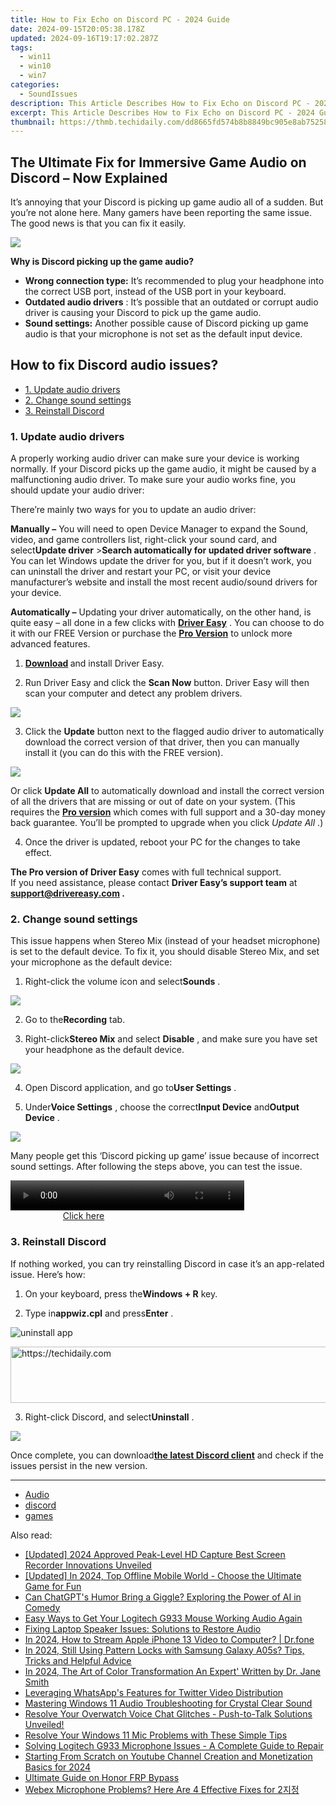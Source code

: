 ```yaml
---
title: How to Fix Echo on Discord PC - 2024 Guide
date: 2024-09-15T20:05:38.178Z
updated: 2024-09-16T19:17:02.287Z
tags:
  - win11
  - win10
  - win7
categories:
  - SoundIssues
description: This Article Describes How to Fix Echo on Discord PC - 2024 Guide
excerpt: This Article Describes How to Fix Echo on Discord PC - 2024 Guide
thumbnail: https://thmb.techidaily.com/dd8665fd574b8b8849bc905e8ab75258e662c1b7c7637037d5e86d15b1b9eaa1.png
---
```


## The Ultimate Fix for Immersive Game Audio on Discord – Now Explained

It’s annoying that your Discord is picking up game audio all of a sudden. But you’re not alone here. Many gamers have been reporting the same issue. The good news is that you can fix it easily.

![](https://images.drivereasy.com/wp-content/uploads/2021/05/discord-game-edited.jpg)

**Why is Discord picking up the game audio?**

* **Wrong connection type:** It’s recommended to plug your headphone into the correct USB port, instead of the USB port in your keyboard.
* **Outdated audio drivers** : It’s possible that an outdated or corrupt audio driver is causing your Discord to pick up the game audio.
* **Sound settings:** Another possible cause of Discord picking up game audio is that your microphone is not set as the default input device.

## How to fix Discord audio issues?

* [1. Update audio drivers](https://tools.techidaily.com/drivereasy/download/)
* [2. Change sound settings](https://tools.techidaily.com/drivereasy/download/)
* [3. Reinstall Discord](https://tools.techidaily.com/drivereasy/download/)

### 1\. Update audio drivers

 A properly working audio driver can make sure your device is working normally. If your Discord picks up the game audio, it might be caused by a malfunctioning audio driver. To make sure your audio works fine, you should update your audio driver:

There’re mainly two ways for you to update an audio driver:

**Manually –** You will need to open Device Manager to expand the Sound, video, and game controllers list, right-click your sound card, and select**Update driver** \>**Search automatically for updated driver software** . You can let Windows update the driver for you, but if it doesn’t work, you can uninstall the driver and restart your PC, or visit your device manufacturer’s website and install the most recent audio/sound drivers for your device.

**Automatically –** Updating your driver automatically, on the other hand, is quite easy – all done in a few clicks with **[Driver Easy](https://tools.techidaily.com/drivereasy/download/)**  . You can choose to do it with our FREE Version or purchase the **[Pro Version](https://tools.techidaily.com/drivereasy/download/)**  to unlock more advanced features.

 1) **[Download](https://tools.techidaily.com/drivereasy/download/) [](https://tools.techidaily.com/drivereasy/download/)**  and install Driver Easy.

 2) Run Driver Easy and click the **Scan Now** button. Driver Easy will then scan your computer and detect any problem drivers.

![](https://images.drivereasy.com/wp-content/uploads/2020/12/Scan-now-1.jpg)

 3) Click the **Update** button next to the flagged audio driver to automatically download the correct version of that driver, then you can manually install it (you can do this with the FREE version).

![](https://images.drivereasy.com/wp-content/uploads/2021/05/driver-1.jpeg)

 Or click **Update All** to automatically download and install the correct version of all the drivers that are missing or out of date on your system. (This requires the **[Pro version](https://tools.techidaily.com/drivereasy/download/)**  which comes with full support and a 30-day money back guarantee. You’ll be prompted to upgrade when you click _Update All_ .)

 4) Once the driver is updated, reboot your PC for the changes to take effect.

**The Pro version of Driver Easy** comes with full technical support.  
 If you need assistance, please contact **Driver Easy’s support team** at **[support@drivereasy.com](https://tools.techidaily.com/drivereasy/download/) .**

### 2\. Change sound settings

 This issue happens when Stereo Mix (instead of your headset microphone) is set to the default device. To fix it, you should disable Stereo Mix, and set your microphone as the default device:

 1) Right-click the volume icon and select**Sounds** .

![](https://images.drivereasy.com/wp-content/uploads/2021/01/sounds.jpg)

 2) Go to the**Recording** tab.

 3) Right-click**Stereo Mix** and select **Disable** , and make sure you have set your headphone as the default device.

![](https://images.drivereasy.com/wp-content/uploads/2021/05/disable.jpg)

 4) Open Discord application, and go to**User Settings** .

 5) Under**Voice Settings** , choose the correct**Input Device** and**Output Device** .

![](https://images.drivereasy.com/wp-content/uploads/2021/05/discord-settings-1200x320.png)

 Many people get this ‘Discord picking up game’ issue because of incorrect sound settings. After following the steps above, you can test the issue.

<!-- affiliate ads begin -->
<span id="1936838">
					<video width="374" height="48" style="cursor:pointer"
           poster="//a.impactradius-go.com/display-clicktoplayimage/1936838.png"
           onclick="if(!this.playClicked){this.play();this.setAttribute('controls',true);this.playClicked=true;}">
	   <source src="//a.impactradius-go.com/display-ad/18409-1936838">
	   <img src="//a.impactradius-go.com/display-clicktoplayimage/1936838.png" style="border: none; height: 100%; width: 100%; object-fit: contain">
	</video>
	<div style="width:234px;text-align:center"><a href="javascript:window.open(decodeURIComponent('https%3A%2F%2Fcoinrule.sjv.io%2Fc%2F5597632%2F1936838%2F18409'), '_blank');void(0);">Click here</a></div>
</span>
<img height="0" width="0" src="https://imp.pxf.io/i/5597632/1936838/18409" style="position:absolute;visibility:hidden;" border="0" />
<!-- affiliate ads end -->

### 3\. Reinstall Discord

 If nothing worked, you can try reinstalling Discord in case it’s an app-related issue. Here’s how:

 1) On your keyboard, press the**Windows + R** key.

 2) Type in**appwiz.cpl** and press**Enter** .

![uninstall app](https://images.drivereasy.com/wp-content/uploads/2021/01/appwiz.cpl_.jpg)

<!-- affiliate ads begin -->
<a href="https://appsumo.8odi.net/c/5597632/2123730/7443" target="_top" id="2123730">
  <img src="//a.impactradius-go.com/display-ad/7443-2123730" border="0" alt="https://techidaily.com" width="728" height="90"/>
</a>
<img height="0" width="0" src="https://appsumo.8odi.net/i/5597632/2123730/7443" style="position:absolute;visibility:hidden;" border="0" />
<!-- affiliate ads end -->

 3) Right-click Discord, and select**Uninstall** .

![](https://images.drivereasy.com/wp-content/uploads/2019/12/uninstall-discord.jpg)

 Once complete, you can download[**the latest Discord client**](https://discord.com/brand-new) and check if the issues persist in the new version.

---

* [Audio](https://tools.techidaily.com/drivereasy/download/)
* [discord](https://tools.techidaily.com/drivereasy/download/)
* [games](https://tools.techidaily.com/drivereasy/download/)

<ins class="adsbygoogle"
     style="display:block"
     data-ad-format="autorelaxed"
     data-ad-client="ca-pub-7571918770474297"
     data-ad-slot="1223367746"></ins>

<ins class="adsbygoogle"
     style="display:block"
     data-ad-client="ca-pub-7571918770474297"
     data-ad-slot="8358498916"
     data-ad-format="auto"
     data-full-width-responsive="true"></ins>

<span class="atpl-alsoreadstyle">Also read:</span>
<div><ul>
<li><a href="https://screen-video-capture.techidaily.com/updated-2024-approved-peak-level-hd-capture-best-screen-recorder-innovations-unveiled/"><u>[Updated] 2024 Approved Peak-Level HD Capture Best Screen Recorder Innovations Unveiled</u></a></li>
<li><a href="https://screen-mirroring-recording.techidaily.com/updated-in-2024-top-offline-mobile-world-choose-the-ultimate-game-for-fun/"><u>[Updated] In 2024, Top Offline Mobile World - Choose the Ultimate Game for Fun</u></a></li>
<li><a href="https://tech-hub.techidaily.com/can-chatgpts-humor-bring-a-giggle-exploring-the-power-of-ai-in-comedy/"><u>Can ChatGPT's Humor Bring a Giggle? Exploring the Power of AI in Comedy</u></a></li>
<li><a href="https://sound-issues.techidaily.com/easy-ways-to-get-your-logitech-g933-mouse-working-audio-again/"><u>Easy Ways to Get Your Logitech G933 Mouse Working Audio Again</u></a></li>
<li><a href="https://sound-issues.techidaily.com/fixing-laptop-speaker-issues-solutions-to-restore-audio/"><u>Fixing Laptop Speaker Issues: Solutions to Restore Audio</u></a></li>
<li><a href="https://screen-mirror.techidaily.com/in-2024-how-to-stream-apple-iphone-13-video-to-computer-drfone-by-drfone-ios/"><u>In 2024, How to Stream Apple iPhone 13 Video to Computer? | Dr.fone</u></a></li>
<li><a href="https://android-unlock.techidaily.com/in-2024-still-using-pattern-locks-with-samsung-galaxy-a05s-tips-tricks-and-helpful-advice-by-drfone-android/"><u>In 2024, Still Using Pattern Locks with Samsung Galaxy A05s? Tips, Tricks and Helpful Advice</u></a></li>
<li><a href="https://some-skills.techidaily.com/in-2024-the-art-of-color-transformation-an-expert-written-by-dr-jane-smith/"><u>In 2024, The Art of Color Transformation An Expert' Written by Dr. Jane Smith</u></a></li>
<li><a href="https://twitter-videos.techidaily.com/leveraging-whatsapps-features-for-twitter-video-distribution/"><u>Leveraging WhatsApp's Features for Twitter Video Distribution</u></a></li>
<li><a href="https://sound-issues.techidaily.com/mastering-windows-11-audio-troubleshooting-for-crystal-clear-sound/"><u>Mastering Windows 11 Audio Troubleshooting for Crystal Clear Sound</u></a></li>
<li><a href="https://sound-issues.techidaily.com/1723015920189-resolve-your-overwatch-voice-chat-glitches-push-to-talk-solutions-unveiled/"><u>Resolve Your Overwatch Voice Chat Glitches - Push-to-Talk Solutions Unveiled!</u></a></li>
<li><a href="https://sound-issues.techidaily.com/resolve-your-windows-11-mic-problems-with-these-simple-tips/"><u>Resolve Your Windows 11 Mic Problems with These Simple Tips</u></a></li>
<li><a href="https://sound-issues.techidaily.com/solving-logitech-g933-microphone-issues-a-complete-guide-to-repair/"><u>Solving Logitech G933 Microphone Issues - A Complete Guide to Repair</u></a></li>
<li><a href="https://facebook-record-videos.techidaily.com/starting-from-scratch-on-youtube-channel-creation-and-monetization-basics-for-2024/"><u>Starting From Scratch on Youtube Channel Creation and Monetization Basics for 2024</u></a></li>
<li><a href="https://bypass-frp.techidaily.com/ultimate-guide-on-honor-frp-bypass-by-drfone-android/"><u>Ultimate Guide on Honor FRP Bypass</u></a></li>
<li><a href="https://sound-issues.techidaily.com/webex-microphone-problems-here-are-4-effective-fixes-for-2/"><u>Webex Microphone Problems? Here Are 4 Effective Fixes for 2지정</u></a></li>
</ul></div>

